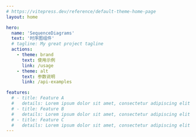 ```yaml
---
# https://vitepress.dev/reference/default-theme-home-page
layout: home

hero:
  name: 'SequenceDiagrams'
  text: '时序图组件'
  # tagline: My great project tagline
  actions:
    - theme: brand
      text: 使用示例
      link: /usage
    - theme: alt
      text: 参数说明
      link: /api-examples

features:
  # - title: Feature A
  #   details: Lorem ipsum dolor sit amet, consectetur adipiscing elit
  # - title: Feature B
  #   details: Lorem ipsum dolor sit amet, consectetur adipiscing elit
  # - title: Feature C
  #   details: Lorem ipsum dolor sit amet, consectetur adipiscing elit
---
```

